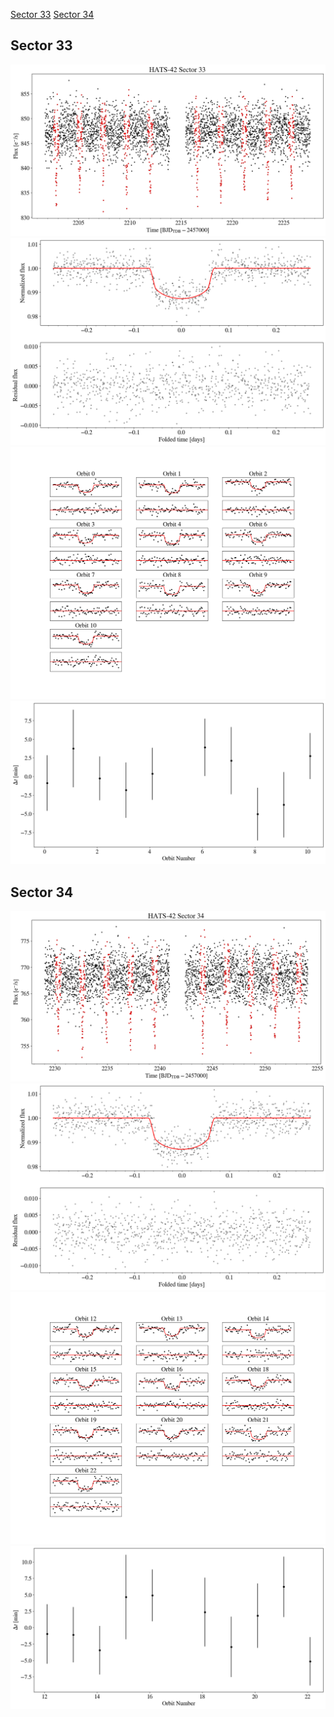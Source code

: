 [Sector 33](#sector33)
[Sector 34](#sector34)

<a name = "sector33"></a>
## Sector 33
![alt text](/tt/HATS-42_Sector_33/HATS-42_Sector_33_a_TimeSeries.png)
![alt text](/tt/HATS-42_Sector_33/HATS-42_Sector_33_b_FoldedLightCurve.png)
![alt text](/tt/HATS-42_Sector_33/HATS-42_Sector_33_b_IndividualTransitsWithFit.png)
![alt text](/tt/HATS-42_Sector_33/HATS-42_Sector_33_c_TimingResiduals.png)

<a name = "sector34"></a>
## Sector 34
![alt text](/tt/HATS-42_Sector_34/HATS-42_Sector_34_a_TimeSeries.png)
![alt text](/tt/HATS-42_Sector_34/HATS-42_Sector_34_b_FoldedLightCurve.png)
![alt text](/tt/HATS-42_Sector_34/HATS-42_Sector_34_b_IndividualTransitsWithFit.png)
![alt text](/tt/HATS-42_Sector_34/HATS-42_Sector_34_c_TimingResiduals.png)

